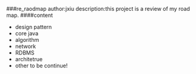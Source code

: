 ###re_raodmap
author:jxiu
description:this project is a review of my road map.
####content
* design pattern
* core java
* algorithm
* network
* RDBMS
* architetrue
* other to be continue!
